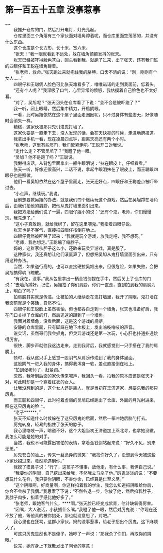 # 第一百五十五章 没事惹事

~~
            <br>　　我推开仓库的门，然后打开电灯，灯光亮起。<br>　　仓库里面三个角落有三个家伙面对墙角蹲着呢，而仓库里面空荡荡的，并没有什么东西。<br>　　这个仓库是个长方形，长十米，宽六米。<br>　　“张天！”我一眼就看到不远处，躲在墙角颤颤发抖的张天。<br>　　张天已经被吓得脸色苍白，回头看到我，就跑了过来，出了张天，还有我们班的四眼仔和王聪在墙角蹲着。<br>　　“张老师，救命。”张天跑过来就抱住我的胳膊，口齿不清的说：“刚，刚刚有个女人……”<br>　　四眼仔和王聪俩人脸色可比张天难看多了，唯唯诺诺的走到我面前，低着头。<br>　　“还有个人呢？”我深吸了口气，心里异常的愤怒，我估摸着自己脸色也不太好看。<br>　　“对了，吴旭呢？”张天回头在仓库看了下说：“会不会是被吓跑了？”<br>　　我一听，闭上眼睛，然后集中精力，开启阴眼。<br>　　一看，此时吴旭依然在这个屋子里面走圈圈呢，只不过身体有些虚无，好像随时会消失一样。<br>　　糟糕，这家伙被那只鬼引进鬼打墙了。<br>　　这家伙要是一直走下去，没人发现的话，会在天快亮的时候，走进地府报道。<br>　　我拿出手机一看，现在凌晨四点钟，距离天亮还有两个小时。<br>　　“张老师，这里有些邪门，我们赶紧走吧。”王聪开口对我说。<br>　　“走什么走？不管吴旭了？”我瞪了他一眼。<br>　　“吴旭？他不是跑了吗？”王聪说。<br>　　我懒得废话，从背包里面拿出一瓶牛眼泪说：“抹在眼皮上，仔细看看。”<br>　　张天一听，好像还很高兴，二话不说，拿起牛眼泪抹在了眼皮上，而王聪跟四眼仔也是照做。<br>　　他们一看吴旭依然在这个屋子里面走，张天还好点，四眼仔和王聪差点被吓晕过去。<br>　　“小点声，继续玩。”我说。<br>　　目前想要救吴旭的办法，就是我们四个继续玩这个游戏，然后在吴旭蹲在墙角后，由我们拍他的肩膀，把他从鬼打墙里面引出来。<br>　　我把方法给他们说了一遍，四眼仔胆小的说：“还有个鬼，老师，你们慢慢玩，我先走了。”<br>　　“这小子真敢跑，就给我绑了，留在这里喂鬼。”我指着四眼仔说。<br>　　张天也是不客气，直接把四眼仔按倒在地上。<br>　　四眼仔竟然被吓哭了起来：“我就是玩个游戏，放我走吧，我不想死。”<br>　　“老师，我也想走。”王聪缩了缩脖子。<br>　　妈的，这群家伙胆子这么小，还敢来玩灵异游戏，真是服了。<br>　　这种家伙，我还真想让他们滚蛋算了，但想把吴旭从鬼打墙里面引出来，只有用这种办法。<br>　　当然，如果道行高的，也可以直接硬拉吴旭出来，但很危险，如果失败，会把吴旭搞得魂飞魄散。<br>　　“有我在，没事。”我从包里拿出一柄金钱剑捏在手中，然后关上了仓库的门说：“去墙角蹲好，记住，吴旭拍了你们肩膀，你们一直走，直到拍到我的肩膀为止，明白了吗？”<br>　　拍肩膀其实就是传递，让被拍的人继续走在鬼打墙里，我开了阴眼，鬼打墙在我面前就是个笑话，自然不怕。<br>　　四眼仔和王聪脸上虽然害怕，但也都各自走到一个墙角，张天也准备好后，我在门口关掉了仓库的灯，然后迅速的蹲到了一个墙角。<br>　　我面对着墙角，没看后面，这是这个游戏的规矩。<br>　　安静的仓库里面，只有脚踩在地下木板上，发出咯吱咯吱的声音。<br>　　说实话，虽然哥们我会抓鬼，但灵异游戏还是第一次玩，小心肝也扑通扑通跳得厉害。<br>　　很快，脚步声就往我这边走来，走到我背后，我就感觉到一只手搭在了我的肩膀上。<br>　　顿时，我从这只手上感觉一股阴气从肩膀传递到了我的身体里面。<br>　　这股阴气一进入我的身体，搞得我浑身一软，差点直接倒在地上。<br>　　“拍到张老师了，赶紧跑。”<br>　　忽然，我听到后面的家伙传来喊声，我回头一看，拍我的原本应该是张天才对，可此时却是一个穿着红衣的女人。<br>　　让我没想到的是，这个女人还是熟人，就是当初在王济道家，想要杀我的那只厉鬼。<br>　　而王聪和四眼仔，此时拖着虚弱的吴旭已经跑出了仓库，外面的月光射进来，照在这只厉鬼的脸上。<br>　　“老子******。”<br>　　张天不知道什么时候躲在了这只厉鬼的后面，然后一拳冲她后脑勺打去。<br>　　厉鬼转身，轻易的掐住了张天的脖子。<br>　　我心里咯吱一声，暗道不好，这个大姐当初王济道加上燕北寻，也拿她没辙，我怎么可能是她的对手。<br>　　当然，我也不可能露出害怕的表情，拿着金钱剑站起来说：“好久不见，别来无恙。”<br>　　厉鬼苍白的脸上，传来一丝诡异的微笑：“我找你好久了，没想到今天被这些小家伙招过来，竟然能遇到你。”<br>　　我摸了摸鼻子说：“行了，这孩子不懂事，放他走，有什么事，我俩自己说。”<br>　　“我要你的阴眼，自己挖出来给我，不然我立马杀了他。”厉鬼淡淡的说：“不要想玩什么花样，我只要你阴眼，不害你命，已经算是仁至义尽。”<br>　　“这个阴眼啊，好商量啊，你这样掐着我的学生，我怎么知道把阴眼给你后，你会不会杀了我俩。”我思索了下说：“不然各退一步，你放了他，然后掐我脖子，我脖子肉多，掐着手感比他好多了。”<br>　　“张老师，跟她客气什么，****啊。”张天脸已经变成紫青，估计缺氧得厉害。<br>　　“闭嘴，大人说话，小孩插什么嘴。”我瞪了他一眼，然后对厉鬼说：“你现在还不放了他，等他真的被你掐死，那也就没意思了，对吧。”<br>　　我心里也在狂骂，这群小家伙，妈的没事惹事，给老子招出个厉鬼，这下麻烦大了。<br>　　可这只厉鬼显然也不是傻子，她哼了一声说：“那我杀了你们，再取你的阴眼。”<br>　　说完，她浑身上下就散发出了刺骨的寒意！<br>
	